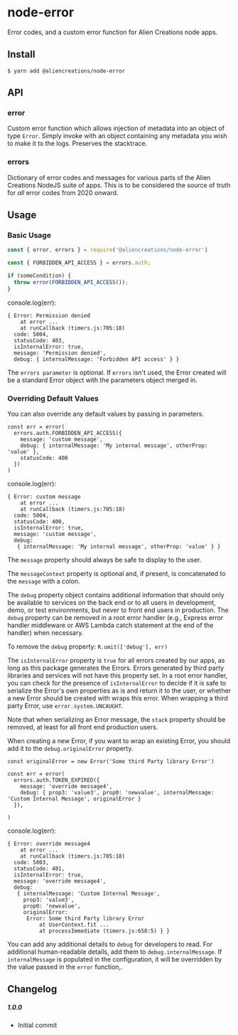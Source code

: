 # node-error

Error codes, and a custom error function for Alien Creations node apps.

## Install

```
$ yarn add @aliencreations/node-error
```

## API

### error

Custom error function which allows injection of metadata into an object of type `Error`. Simply invoke with
an object containing any metadata you wish to make it to the logs. Preserves the stacktrace.

### errors

Dictionary of error codes and messages for various parts of the Alien Creations NodeJS suite of apps. This
is to be considered the source of truth for _all_ error codes from 2020 onward.

## Usage

### Basic Usage

```js
const { error, errors } = require('@aliencreations/node-error')

const { FORBIDDEN_API_ACCESS } = errors.auth;

if (someCondition) {
  throw error(FORBIDDEN_API_ACCESS());
}
```

console.log(err):

```
{ Error: Permission denied
    at error ...
    at runCallback (timers.js:705:18)
  code: 5004,
  statusCode: 403,
  isInternalError: true,
  message: 'Permission denied',
  debug: { internalMessage: 'Forbidden API access' } }

```

The `errors parameter` is optional. If `errors` isn't used, the Error created will be a standard Error object with the parameters object merged in.

### Overriding Default Values

You can also override any default values by passing in parameters.

```
const err = error(
  errors.auth.FORBIDDEN_API_ACCESS({
    message: 'custom message',
    debug: { internalMessage: 'My internal message', otherProp: 'value' },
    statusCode: 400
  })
)
```

console.log(err):

```
{ Error: custom message
    at error ...
    at runCallback (timers.js:705:18)
  code: 5004,
  statusCode: 400,
  isInternalError: true,
  message: 'custom message',
  debug:
   { internalMessage: 'My internal message', otherProp: 'value' } }
```

The `message` property should always be safe to display to the user.

The `messageContext` property is optional and, if present, is concatenated to the `message` with a colon.

The `debug` property object contains additional information that should only be available to services on the back end or to all users in development, 
demo, or test environments, but never to front end users in production. The `debug` property can be removed in a root error handler (e.g., Express 
error handler middleware or AWS Lambda catch statement at the end of the handler) when necessary.

To remove the `debug` property: `R.omit(['debug'], err)`

The `isInternalError` property is `true` for all errors created by our apps, as long as this package generates the Errors. 
Errors generated by third party libraries and services will not have this property set. In a root error handler, you can check for the 
presence of `isInternalError` to decide if it is safe to serialize the Error's own properties as is and return it to the user, or whether a new 
Error should be created with wraps this error. When wrapping a third party Error, use `error.system.UNCAUGHT`.

Note that when serializing an Error message, the `stack` property should be removed, at least for all front end production users.

When creating a new Error, if you want to wrap an existing Error, you should add it to the `debug.originalError` property.

```
const originalError = new Error('Some third Party library Error')

const err = error(
  errors.auth.TOKEN_EXPIRED({
    message: 'override message4',
    debug: { prop3: 'value3', prop0: 'newvalue', internalMessage: 'Custom Internal Message', originalError }
  }),

)
```

console.log(err):

```
{ Error: override message4
    at error ...
    at runCallback (timers.js:705:18)
  code: 5003,
  statusCode: 401,
  isInternalError: true,
  message: 'override message4',
  debug:
   { internalMessage: 'Custom Internal Message',
     prop3: 'value3',
     prop0: 'newvalue',
     originalError:
      Error: Some third Party library Error
          at UserContext.fit ...
          at processImmediate (timers.js:658:5) } }

```

You can add any additional details to `debug` for developers to read. For additional human-readable details, add them to `debug.internalMessage`. 
If `internalMessage` is populated in the configuration, it will be overridden by the value passed in the `error` function,.

## Changelog

##### 1.0.0

  - Initial commit
